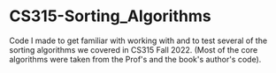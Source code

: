 # CS315-Sorting_Algorithms
Code I made to get familiar with working with and to test several of the sorting algorithms we covered in CS315 Fall 2022.  (Most of the core algorithms were taken from the Prof's and the book's author's code).
